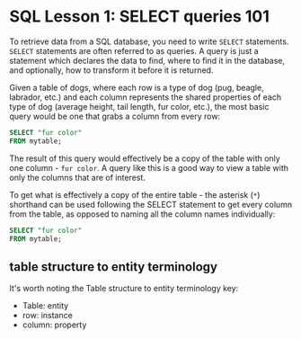 # SQL Lesson 1: SELECT queries 101

To retrieve data from a SQL database, you need to write `SELECT` statements. `SELECT` statements are often referred to as queries. A query is just a statement which declares the data to find, where to find it in the database, and optionally, how to transform it before it is returned.

Given a table of dogs, where each row is a type of dog (pug, beagle, labrador, etc.) and each column represents the shared properties of each type of dog (average height, tail length, fur color, etc.), the most basic query would be one that grabs a column from every row:

```SQL
SELECT "fur color"
FROM mytable;
```
The result of this query would effectively be a copy of the table with only one column - `fur color`. A query like this is a good way to view a table with only the columns that are of interest.

To get what is effectively a copy of the entire table - the asterisk (`*`) shorthand can be used following the SELECT statement to get every column from the table, as opposed to naming all the column names individually:

```SQL
SELECT "fur color"
FROM mytable;
```

## table structure to entity terminology

It's worth noting the Table structure to entity terminology key:

- Table: entity
- row: instance
- column: property
